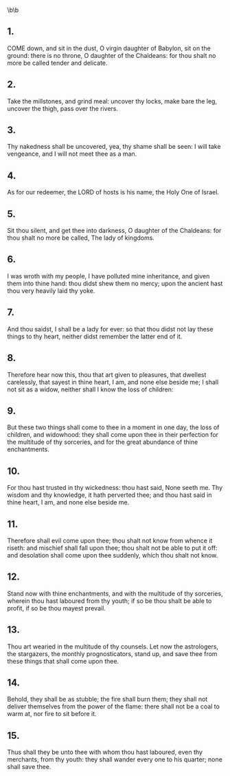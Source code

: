 \b\b
## 1.
COME down, and sit in the dust, O virgin daughter of Babylon, sit on the ground: there is no throne, O daughter of the Chaldeans: for thou shalt no more be called tender and delicate.
## 2.
Take the millstones, and grind meal: uncover thy locks, make bare the leg, uncover the thigh, pass over the rivers.
## 3.
Thy nakedness shall be uncovered, yea, thy shame shall be seen: I will take vengeance, and I will not meet thee as a man.
## 4.
As for our redeemer, the LORD of hosts is his name, the Holy One of Israel.
## 5.
Sit thou silent, and get thee into darkness, O daughter of the Chaldeans: for thou shalt no more be called, The lady of kingdoms.
## 6.
I was wroth with my people, I have polluted mine inheritance, and given them into thine hand: thou didst shew them no mercy; upon the ancient hast thou very heavily laid thy yoke.
## 7.
And thou saidst, I shall be a lady for ever: so that thou didst not lay these things to thy heart, neither didst remember the latter end of it.
## 8.
Therefore hear now this, thou that art given to pleasures, that dwellest carelessly, that sayest in thine heart, I am, and none else beside me; I shall not sit as a widow, neither shall I know the loss of children:
## 9.
But these two things shall come to thee in a moment in one day, the loss of children, and widowhood: they shall come upon thee in their perfection for the multitude of thy sorceries, and for the great abundance of thine enchantments.
## 10.
For thou hast trusted in thy wickedness: thou hast said, None seeth me.  Thy wisdom and thy knowledge, it hath perverted thee; and thou hast said in thine heart, I am, and none else beside me.
## 11.
Therefore shall evil come upon thee; thou shalt not know from whence it riseth: and mischief shall fall upon thee; thou shalt not be able to put it off: and desolation shall come upon thee suddenly, which thou shalt not know.
## 12.
Stand now with thine enchantments, and with the multitude of thy sorceries, wherein thou hast laboured from thy youth; if so be thou shalt be able to profit, if so be thou mayest prevail.
## 13.
Thou art wearied in the multitude of thy counsels.  Let now the astrologers, the stargazers, the monthly prognosticators, stand up, and save thee from these things that shall come upon thee.
## 14.
Behold, they shall be as stubble; the fire shall burn them; they shall not deliver themselves from the power of the flame: there shall not be a coal to warm at, nor fire to sit before it.
## 15.
Thus shall they be unto thee with whom thou hast laboured, even thy merchants, from thy youth: they shall wander every one to his quarter; none shall save thee.
